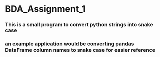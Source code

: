 # BDA_Assignment_1

### This is a small program to convert python strings into snake case
### an example application would be converting pandas DataFrame column names to snake case for easier reference
